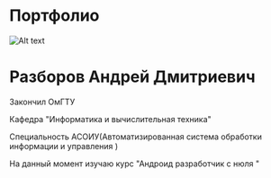 # Портфолио 
![Alt text](../../../../../c:/%D0%A4%D0%BE%D1%82%D0%BE/Andrey.jpg) 
# Разборов Андрей Дмитриевич 

Закончил ОмГТУ

Кафедра "Информатика и вычислительная техника" 

Специальность АСОИУ(Автоматизированная система обработки информации и управления )

На данный момент изучаю курс "Андроид разработчик с нюля "